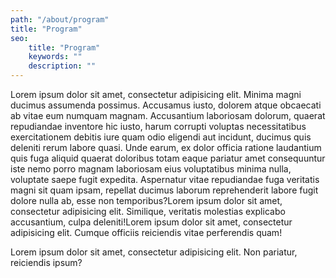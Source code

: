 ```yaml
---
path: "/about/program"
title: "Program"
seo:
    title: "Program"
    keywords: ""
    description: ""
---
```


Lorem ipsum dolor sit amet, consectetur adipisicing elit. Minima magni ducimus assumenda possimus. Accusamus iusto, dolorem atque obcaecati ab vitae eum numquam magnam. Accusantium laboriosam dolorum, quaerat repudiandae inventore hic iusto, harum corrupti voluptas necessitatibus exercitationem debitis iure quam odio eligendi aut incidunt, ducimus quis deleniti rerum labore quasi. Unde earum, ex dolor officia ratione laudantium quis fuga aliquid quaerat doloribus totam eaque pariatur amet consequuntur iste nemo porro magnam laboriosam eius voluptatibus minima nulla, voluptate saepe fugit expedita. Aspernatur vitae repudiandae fuga veritatis magni sit quam ipsam, repellat ducimus laborum reprehenderit labore fugit dolore nulla ab, esse non temporibus?Lorem ipsum dolor sit amet, consectetur adipisicing elit. Similique, veritatis molestias explicabo accusantium, culpa deleniti!Lorem ipsum dolor sit amet, consectetur adipisicing elit. Cumque officiis reiciendis vitae perferendis quam!

Lorem ipsum dolor sit amet, consectetur adipisicing elit. Non pariatur, reiciendis ipsum?